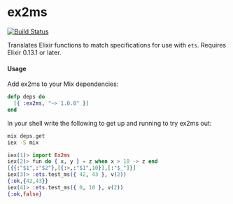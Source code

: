 # ex2ms

[![Build Status](https://travis-ci.org/ericmj/ex2ms.svg?branch=master)](https://travis-ci.org/ericmj/ex2ms)

Translates Elixir functions to match specifications for use with `ets`.
Requires Elixir 0.13.1 or later.

#### Usage
Add ex2ms to your Mix dependencies:
```elixir
defp deps do
  [{ :ex2ms, "~> 1.0.0" }]
end
```

In your shell write the following to get up and running to try ex2ms out:
```bash
mix deps.get
iex -S mix
```
```elixir
iex(1)> import Ex2ms
iex(2)> fun do { x, y } = z when x > 10 -> z end
[{{:"$1",:"$2"},[{:>,:"$1",10}],[:"$_"]}]
iex(3)> :ets.test_ms({ 42, 43 }, v(2))
{:ok,{42,43}}
iex(4)> :ets.test_ms({ 0, 10 }, v(2))
{:ok,false}
```

